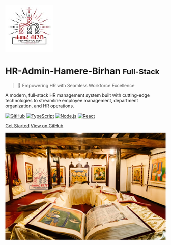 <!-- docs/_coverpage.md -->

![Logo](_media/logo.jpg) 
# HR-Admin-Hamere-Birhan <small>Full-Stack</small>

> 🚀 Empowering HR with Seamless Workforce Excellence

A modern, full-stack HR management system built with cutting-edge technologies to streamline employee management, department organization, and HR operations.

[![GitHub](https://img.shields.io/badge/GitHub-Repository-blue?logo=github)](https://github.com/robson120-s/HR-Admin-Hamere-Birhan-Full-Stack)
[![TypeScript](https://img.shields.io/badge/TypeScript-Ready-blue?logo=typescript)](https://www.typescriptlang.org/)
[![Node.js](https://img.shields.io/badge/Node.js-Express-green?logo=node.js)](https://nodejs.org/)
[![React](https://img.shields.io/badge/React-18-blue?logo=react)](https://reactjs.org/)

[Get Started](#docsify) [View on GitHub](https://github.com/robson120-s/HR-Admin-Hamere-Birhan-Full-Stack)

<!-- Background image -->
![Background](_media/banner.webp)